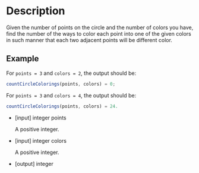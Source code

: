 # Description
Given the number of points on the circle and the number of colors you have, find the number of the ways to color each point into one of the given colors in such manner that each two adjacent points will be different color.

## Example
For `points = 3` and `colors = 2`, the output should be:  

```javascript
countCircleColorings(points, colors) = 0;
```

For `points = 3` and `colors = 4`, the output should be:  

```javascript
countCircleColorings(points, colors) = 24.
```

- [input] integer points

  A positive integer.

- [input] integer colors

  A positive integer.

- [output] integer
